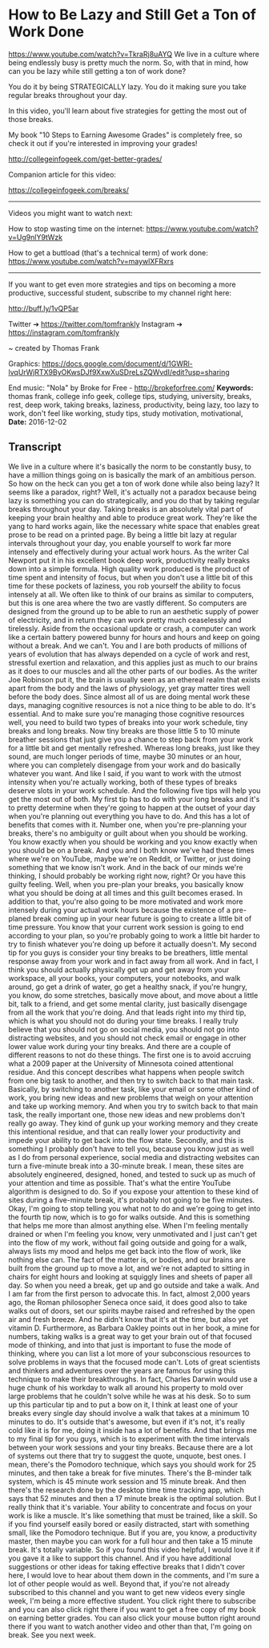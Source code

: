# How to Be Lazy and Still Get a Ton of Work Done
https://www.youtube.com/watch?v=TkraRj8uAYQ
We live in a culture where being endlessly busy is pretty much the norm. So, with that in mind, how can you be lazy while still getting a ton of work done?

You do it by being STRATEGICALLY lazy. You do it making sure you take regular breaks throughout your day.

In this video, you'll learn about five strategies for getting the most out of those breaks.

My book "10 Steps to Earning Awesome Grades" is completely free, so check it out if you're interested in improving your grades!

http://collegeinfogeek.com/get-better-grades/

Companion article for this video:

https://collegeinfogeek.com/breaks/

----------

Videos you might want to watch next:

How to stop wasting time on the internet: https://www.youtube.com/watch?v=Ug9nlY9tWzk

How to get a buttload (that's a technical term) of work done: https://www.youtube.com/watch?v=maywlXFRxrs

----------

If you want to get even more strategies and tips on becoming a more productive, successful student, subscribe to my channel right here:

http://buff.ly/1vQP5ar

Twitter ➔ https://twitter.com/tomfrankly
Instagram ➔ https://instagram.com/tomfrankly

~ created by Thomas Frank

Graphics: https://docs.google.com/document/d/1GWRl-lvqUrWjRTX9ByOKwsDJf9XxwXuSDreLsZQWvdI/edit?usp=sharing

End music: "Nola" by Broke for Free - http://brokeforfree.com/
**Keywords:** thomas frank, college info geek, college tips, studying, university, breaks, rest, deep work, taking breaks, laziness, productivity, being lazy, too lazy to work, don't feel like working, study tips, study motivation, motivational, 
**Date:** 2016-12-02

## Transcript
 We live in a culture where it's basically the norm to be constantly busy, to have a million things going on is basically the mark of an ambitious person. So how on the heck can you get a ton of work done while also being lazy? It seems like a paradox, right? Well, it's actually not a paradox because being lazy is something you can do strategically, and you do that by taking regular breaks throughout your day. Taking breaks is an absolutely vital part of keeping your brain healthy and able to produce great work. They're like the yang to hard works again, like the necessary white space that enables great prose to be read on a printed page. By being a little bit lazy at regular intervals throughout your day, you enable yourself to work far more intensely and effectively during your actual work hours. As the writer Cal Newport put it in his excellent book deep work, productivity really breaks down into a simple formula. High quality work produced is the product of time spent and intensity of focus, but when you don't use a little bit of this time for these pockets of laziness, you rob yourself the ability to focus intensely at all. We often like to think of our brains as similar to computers, but this is one area where the two are vastly different. So computers are designed from the ground up to be able to run an aesthetic supply of power of electricity, and in return they can work pretty much ceaselessly and tirelessly. Aside from the occasional update or crash, a computer can work like a certain battery powered bunny for hours and hours and keep on going without a break. And we can't. You and I are both products of millions of years of evolution that has always depended on a cycle of work and rest, stressful exertion and relaxation, and this applies just as much to our brains as it does to our muscles and all the other parts of our bodies. As the writer Joe Robinson put it, the brain is usually seen as an ethereal realm that exists apart from the body and the laws of physiology, yet gray matter tires well before the body does. Since almost all of us are doing mental work these days, managing cognitive resources is not a nice thing to be able to do. It's essential. And to make sure you're managing those cognitive resources well, you need to build two types of breaks into your work schedule, tiny breaks and long breaks. Now tiny breaks are those little 5 to 10 minute breather sessions that just give you a chance to step back from your work for a little bit and get mentally refreshed. Whereas long breaks, just like they sound, are much longer periods of time, maybe 30 minutes or an hour, where you can completely disengage from your work and do basically whatever you want. And like I said, if you want to work with the utmost intensity when you're actually working, both of these types of breaks deserve slots in your work schedule. And the following five tips will help you get the most out of both. My first tip has to do with your long breaks and it's to pretty determine when they're going to happen at the outset of your day when you're planning out everything you have to do. And this has a lot of benefits that comes with it. Number one, when you're pre-planning your breaks, there's no ambiguity or guilt about when you should be working. You know exactly when you should be working and you know exactly when you should be on a break. And you and I both know we've had these times where we're on YouTube, maybe we're on Reddit, or Twitter, or just doing something that we know isn't work. And in the back of our minds we're thinking, I should probably be working right now, right? Or you have this guilty feeling. Well, when you pre-plan your breaks, you basically know what you should be doing at all times and this guilt becomes erased. In addition to that, you're also going to be more motivated and work more intensely during your actual work hours because the existence of a pre-planed break coming up in your near future is going to create a little bit of time pressure. You know that your current work session is going to end according to your plan, so you're probably going to work a little bit harder to try to finish whatever you're doing up before it actually doesn't. My second tip for you guys is consider your tiny breaks to be breathers, little mental response away from your work and in fact away from all work. And in fact, I think you should actually physically get up and get away from your workspace, all your books, your computers, your notebooks, and walk around, go get a drink of water, go get a healthy snack, if you're hungry, you know, do some stretches, basically move about, and move about a little bit, talk to a friend, and get some mental clarity, just basically disengage from all the work that you're doing. And that leads right into my third tip, which is what you should not do during your time breaks. I really truly believe that you should not go on social media, you should not go into distracting websites, and you should not check email or engage in other lower value work during your tiny breaks. And there are a couple of different reasons to not do these things. The first one is to avoid accruing what a 2009 paper at the University of Minnesota coined attentional residue. And this concept describes what happens when people switch from one big task to another, and then try to switch back to that main task. Basically, by switching to another task, like your email or some other kind of work, you bring new ideas and new problems that weigh on your attention and take up working memory. And when you try to switch back to that main task, the really important one, those new ideas and new problems don't really go away. They kind of gunk up your working memory and they create this intentional residue, and that can really lower your productivity and impede your ability to get back into the flow state. Secondly, and this is something I probably don't have to tell you, because you know just as well as I do from personal experience, social media and distracting websites can turn a five-minute break into a 30-minute break. I mean, these sites are absolutely engineered, designed, honed, and tested to suck up as much of your attention and time as possible. That's what the entire YouTube algorithm is designed to do. So if you expose your attention to these kind of sites during a five-minute break, it's probably not going to be five minutes. Okay, I'm going to stop telling you what not to do and we're going to get into the fourth tip now, which is to go for walks outside. And this is something that helps me more than almost anything else. When I'm feeling mentally drained or when I'm feeling you know, very unmotivated and I just can't get into the flow of my work, without fail going outside and going for a walk, always lists my mood and helps me get back into the flow of work, like nothing else can. The fact of the matter is, or bodies, and our brains are built from the ground up to move a lot, and we're not adapted to sitting in chairs for eight hours and looking at squiggly lines and sheets of paper all day. So when you need a break, get up and go outside and take a walk. And I am far from the first person to advocate this. In fact, almost 2,000 years ago, the Roman philosopher Seneca once said, it does good also to take walks out of doors, set our spirits maybe raised and refreshed by the open air and fresh breeze. And he didn't know that it's at the time, but also yet vitamin D. Furthermore, as Barbara Oakley points out in her book, a mine for numbers, taking walks is a great way to get your brain out of that focused mode of thinking, and into that just is important to fuse the mode of thinking, where you can list a lot more of your subconscious resources to solve problems in ways that the focused mode can't. Lots of great scientists and thinkers and adventures over the years are famous for using this technique to make their breakthroughs. In fact, Charles Darwin would use a huge chunk of his workday to walk all around his property to mold over large problems that he couldn't solve while he was at his desk. So to sum up this particular tip and to put a bow on it, I think at least one of your breaks every single day should involve a walk that takes at a minimum 10 minutes to do. It's outside that's awesome, but even if it's not, it's really cold like it is for me, doing it inside has a lot of benefits. And that brings me to my final tip for you guys, which is to experiment with the time intervals between your work sessions and your tiny breaks. Because there are a lot of systems out there that try to suggest the quote, unquote, best ones. I mean, there's the Pomodoro technique, which says you should work for 25 minutes, and then take a break for five minutes. There's the B-minder talk system, which is 45 minute work session and 15 minute break. And then there's the research done by the desktop time time tracking app, which says that 52 minutes and then a 17 minute break is the optimal solution. But I really think that it's variable. Your ability to concentrate and focus on your work is like a muscle. It's like something that must be trained, like a skill. So if you find yourself easily bored or easily distracted, start with something small, like the Pomodoro technique. But if you are, you know, a productivity master, then maybe you can work for a full hour and then take a 15 minute break. It's totally variable. So if you found this video helpful, I would love it if you gave it a like to support this channel. And if you have additional suggestions or other ideas for taking effective breaks that I didn't cover here, I would love to hear about them down in the comments, and I'm sure a lot of other people would as well. Beyond that, if you're not already subscribed to this channel and you want to get new videos every single week, I'm being a more effective student. You click right there to subscribe and you can also click right there if you want to get a free copy of my book on earning better grades. You can also click your mouse button right around there if you want to watch another video and other than that, I'm going on break. See you next week.
